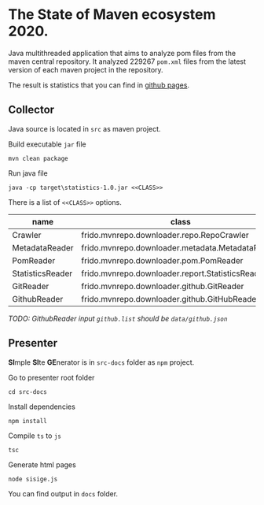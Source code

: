 # The State of Maven ecosystem 2020.

Java multithreaded application that aims to analyze pom files from the maven central repository. It analyzed 229267 `pom.xml` files from the latest version of each maven project in the repository. 

The result is statistics that you can find in [github pages](http://petrzalka.info/mvn-statistics/).

## Collector

Java source is located in `src` as maven project.

Build executable `jar` file
```
mvn clean package
```

Run java file
```
java -cp target\statistics-1.0.jar <<CLASS>>
```

There is a list of `<<CLASS>>` options.

| name | class | input | output |
| --- | --- | --- | --- |
| Crawler | frido.mvnrepo.downloader.repo.RepoCrawler | | `data/metadata.list`
| MetadataReader | frido.mvnrepo.downloader.metadata.MetadataReader | `data/metadata.list` | `data/pom.list`
| PomReader | frido.mvnrepo.downloader.pom.PomReader | `data/pom.list` | `data/statistics.json`
| StatisticsReader | frido.mvnrepo.downloader.report.StatisticsReader | `data/statistics.json` | `report/*.json`
| GitReader | frido.mvnrepo.downloader.github.GitReader | `data/statistics.json` | `data/github.json`
| GithubReader | frido.mvnrepo.downloader.github.GitHubReader | `github.list` | `github/github.json`

*TODO: GithubReader input `github.list` should be `data/github.json`*

## Presenter

**SI**mple **SI**te **GE**nerator is in `src-docs` folder as `npm` project.

Go to presenter root folder
```
cd src-docs
```

Install dependencies
```
npm install
```

Compile `ts` to `js`
```
tsc
```

Generate html pages
```
node sisige.js
```

You can find output in `docs` folder.

